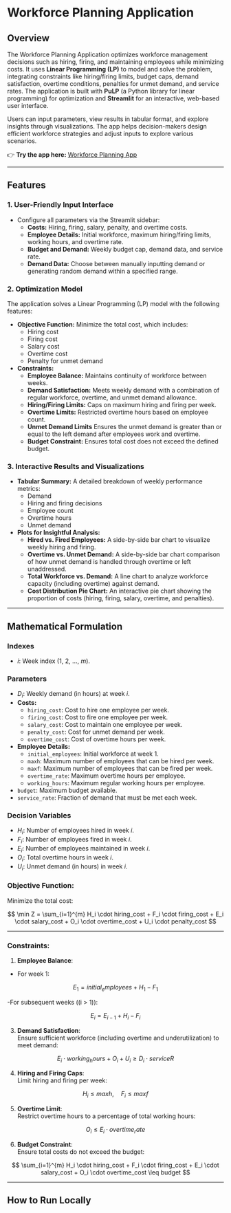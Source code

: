 # Workforce Planning Application

## Overview
The Workforce Planning Application optimizes workforce management decisions such as hiring, firing, and maintaining employees while minimizing costs. It uses **Linear Programming (LP)** to model and solve the problem, integrating constraints like hiring/firing limits, budget caps, demand satisfaction, overtime conditions, penalties for unmet demand, and service rates. The application is built with **PuLP** (a Python library for linear programming) for optimization and **Streamlit** for an interactive, web-based user interface.

Users can input parameters, view results in tabular format, and explore insights through visualizations. The app helps decision-makers design efficient workforce strategies and adjust inputs to explore various scenarios.  

👉 **Try the app here:** [Workforce Planning App](https://workforce-planning-scmzo5wmkrecgorpzupb3h.streamlit.app/)

---

## Features

### 1. **User-Friendly Input Interface**
- Configure all parameters via the Streamlit sidebar:
  - **Costs:** Hiring, firing, salary, penalty, and overtime costs.
  - **Employee Details:** Initial workforce, maximum hiring/firing limits, working hours, and overtime rate.
  - **Budget and Demand:** Weekly budget cap, demand data, and service rate.
  - **Demand Data:** Choose between manually inputting demand or generating random demand within a specified range.

### 2. **Optimization Model**
The application solves a Linear Programming (LP) model with the following features:
- **Objective Function:** Minimize the total cost, which includes:
  - Hiring cost
  - Firing cost
  - Salary cost
  - Overtime cost
  - Penalty for unmet demand
- **Constraints:**
  - **Employee Balance:** Maintains continuity of workforce between weeks.
  - **Demand Satisfaction:** Meets weekly demand with a combination of regular workforce, overtime, and unmet demand allowance.
  - **Hiring/Firing Limits:** Caps on maximum hiring and firing per week.
  - **Overtime Limits:** Restricted overtime hours based on employee count.
  - **Unmet Demand Limits** Ensures the unmet demand is greater than or equal to the left demand after employees work and overtime.
  - **Budget Constraint:** Ensures total cost does not exceed the defined budget.

### 3. **Interactive Results and Visualizations**
- **Tabular Summary:** A detailed breakdown of weekly performance metrics:
  - Demand
  - Hiring and firing decisions
  - Employee count
  - Overtime hours
  - Unmet demand
- **Plots for Insightful Analysis:**
  - **Hired vs. Fired Employees:** A side-by-side bar chart to visualize weekly hiring and firing.
  - **Overtime vs. Unmet Demand:** A side-by-side bar chart comparison of how unmet demand is handled through overtime or left unaddressed.
  - **Total Workforce vs. Demand:** A line chart to analyze workforce capacity (including overtime) against demand.
  - **Cost Distribution Pie Chart:** An interactive pie chart showing the proportion of costs (hiring, firing, salary, overtime, and penalties).

---

## Mathematical Formulation

### **Indexes**
- $i$: Week index (1, 2, ..., $m$).

### **Parameters**
- $D_i$: Weekly demand (in hours) at week $i$.
- **Costs:**
  - `hiring_cost`: Cost to hire one employee per week.
  - `firing_cost`: Cost to fire one employee per week.
  - `salary_cost`: Cost to maintain one employee per week.
  - `penalty_cost`: Cost for unmet demand per week.
  - `overtime_cost`: Cost of overtime hours per week.
- **Employee Details:**
  - `initial_employees`: Initial workforce at week 1.
  - `maxh`: Maximum number of employees that can be hired per week.
  - `maxf`: Maximum number of employees that can be fired per week.
  - `overtime_rate`: Maximum overtime hours per employee.
  - `working_hours`: Maximum regular working hours per employee.
- `budget`: Maximum budget available.
- `service_rate`: Fraction of demand that must be met each week.

### **Decision Variables**
- $H_i$: Number of employees hired in week $i$.
- $F_i$: Number of employees fired in week $i$.
- $E_i$: Number of employees maintained in week $i$.
- $O_i$: Total overtime hours in week $i$.
- $U_i$: Unmet demand (in hours) in week $i$.

### **Objective Function**:
Minimize the total cost:

$$
\min Z = \sum_{i=1}^{m} H_i \cdot hiring_cost + F_i \cdot firing_cost + E_i \cdot salary_cost + O_i \cdot overtime_cost + U_i \cdot penalty_cost
$$

---

### **Constraints**:

1. **Employee Balance**:
- For week 1:  

$$ 
E_1 = initial_employees + H_1 - F_1 
$$

-For subsequent weeks (\(i > 1\)):

$$ 
E_i = E_{i-1} + H_i - F_i 
$$

3. **Demand Satisfaction**:  
Ensure sufficient workforce (including overtime and underutilization) to meet demand:  

$$ 
E_i \cdot working_hours + O_i + U_i \geq D_i \cdot serviceR
$$

4. **Hiring and Firing Caps**:  
Limit hiring and firing per week:  

$$ 
H_i \leq maxh, \quad F_i \leq maxf 
$$

5. **Overtime Limit**:  
Restrict overtime hours to a percentage of total working hours:  

$$ 
O_i \leq E_i \cdot overtime_rate 
$$

6. **Budget Constraint**:  
Ensure total costs do not exceed the budget:  

$$ 
\sum_{i=1}^{m} H_i \cdot hiring_cost + F_i \cdot firing_cost + E_i \cdot salary_cost + O_i \cdot overtime_cost \leq budget 
$$
   
---

## How to Run Locally

